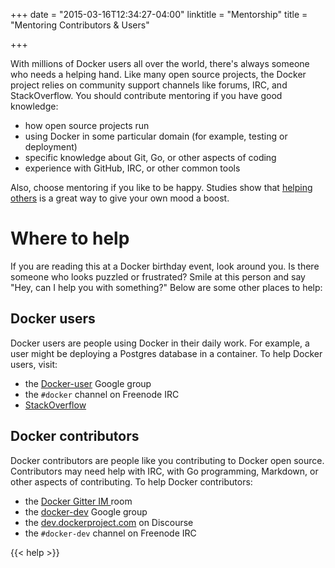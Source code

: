 +++
date = "2015-03-16T12:34:27-04:00"
linktitle = "Mentorship"
title = "Mentoring Contributors & Users"

+++

With millions of Docker users all over the world, there's always someone who
needs a helping hand. Like many open source projects, the Docker project relies
on community support channels like forums, IRC, and StackOverflow.  You should
contribute mentoring if you have good knowledge:

* how open source projects run
* using Docker in some particular domain (for example, testing or deployment)
* specific knowledge about Git, Go, or other aspects of coding
* experience with GitHub, IRC, or other common tools

Also, choose mentoring if you like to be happy. Studies show that <a
href="http://goo.gl/HSz8UT" target="_blank">helping others</a> is a great way to
give your own mood a boost.


# Where to help

If you are reading this at a Docker birthday event, look around you.  Is there
someone who looks puzzled or frustrated? Smile at this person and say "Hey, can
I help you with something?"   Below are some other places to help:

## Docker users

Docker users are people using Docker in their daily work. For example, a user
might be deploying a Postgres database in a container. To help Docker users, visit:

* the <a href="https://groups.google.com/forum/#!forum/docker-user"
target="_blank">Docker-user</a> Google group
* the `#docker` channel on Freenode IRC
*  <a href="http://stackoverflow.com/search?tab=newest&q=docker"
target="_blank">StackOverflow</a>

      
## Docker contributors

Docker contributors are people like you contributing to Docker open source. 
Contributors may need help with IRC, with Go programming, Markdown, or other
aspects of contributing.  To help Docker contributors:

* the <a href="https://gitter.im/docker/docker" target="_blank">Docker Gitter IM
</a> room 
* the <a href="https://groups.google.com/forum/#!forum/docker-dev"
target="_blank">docker-dev</a>  Google group 
* the <a href="https://dev.dockerproject.com"
target="_blank">dev.dockerproject.com</a> on Discourse
* the `#docker-dev` channel on Freenode IRC


{{< help >}}

